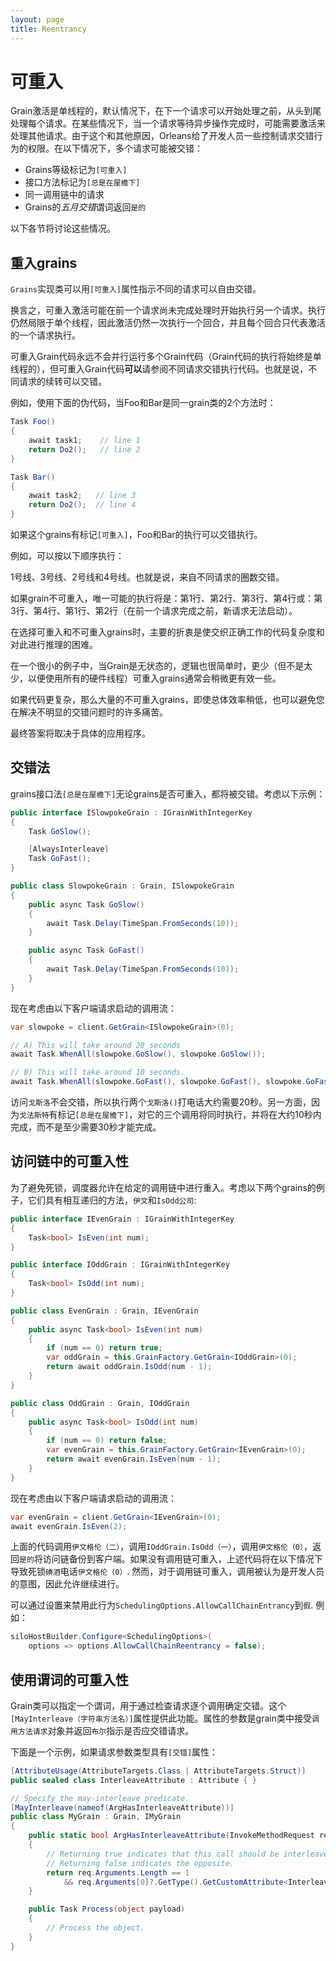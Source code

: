 ```yaml
---
layout: page
title: Reentrancy
---
```


# 可重入

Grain激活是单线程的，默认情况下，在下一个请求可以开始处理之前，从头到尾处理每个请求。在某些情况下，当一个请求等待异步操作完成时，可能需要激活来处理其他请求。由于这个和其他原因，Orleans给了开发人员一些控制请求交错行为的权限。在以下情况下，多个请求可能被交错：

-   Grains等级标记为`[可重入]`
-   接口方法标记为`[总是在屋檐下]`
-   同一调用链中的请求
-   Grains的*五月交错*谓词返回`是的`

以下各节将讨论这些情况。

## 重入grains

`Grains`实现类可以用`[可重入]`属性指示不同的请求可以自由交错。

换言之，可重入激活可能在前一个请求尚未完成处理时开始执行另一个请求。执行仍然局限于单个线程，因此激活仍然一次执行一个回合，并且每个回合只代表激活的一个请求执行。

可重入Grain代码永远不会并行运行多个Grain代码（Grain代码的执行将始终是单线程的），但可重入Grain代码**可以**请参阅不同请求交错执行代码。也就是说，不同请求的续转可以交错。

例如，使用下面的伪代码，当Foo和Bar是同一grain类的2个方法时：

```csharp
Task Foo()
{
    await task1;    // line 1
    return Do2();   // line 2
}

Task Bar()
{
    await task2;   // line 3
    return Do2();  // line 4
}
```

如果这个grains有标记`[可重入]`，Foo和Bar的执行可以交错执行。

例如，可以按以下顺序执行：

1号线、3号线、2号线和4号线。也就是说，来自不同请求的圈数交错。

如果grain不可重入，唯一可能的执行将是：第1行、第2行、第3行、第4行或：第3行、第4行、第1行、第2行（在前一个请求完成之前，新请求无法启动）。

在选择可重入和不可重入grains时，主要的折衷是使交织正确工作的代码复杂度和对此进行推理的困难。

在一个很小的例子中，当Grain是无状态的，逻辑也很简单时，更少（但不是太少，以便使用所有的硬件线程）可重入grains通常会稍微更有效一些。

如果代码更复杂，那么大量的不可重入grains，即使总体效率稍低，也可以避免您在解决不明显的交错问题时的许多痛苦。

最终答案将取决于具体的应用程序。

## 交错法

grains接口法`[总是在屋檐下]`无论grains是否可重入，都将被交错。考虑以下示例：

```csharp
public interface ISlowpokeGrain : IGrainWithIntegerKey
{
    Task GoSlow();

    [AlwaysInterleave]
    Task GoFast();
}

public class SlowpokeGrain : Grain, ISlowpokeGrain
{
    public async Task GoSlow()
    {
        await Task.Delay(TimeSpan.FromSeconds(10));
    }

    public async Task GoFast()
    {
        await Task.Delay(TimeSpan.FromSeconds(10));
    }
}
```

现在考虑由以下客户端请求启动的调用流：

```csharp
var slowpoke = client.GetGrain<ISlowpokeGrain>(0);

// A) This will take around 20 seconds
await Task.WhenAll(slowpoke.GoSlow(), slowpoke.GoSlow());

// B) This will take around 10 seconds.
await Task.WhenAll(slowpoke.GoFast(), slowpoke.GoFast(), slowpoke.GoFast());
```

访问`戈斯洛`不会交错，所以执行两个`戈斯洛()`打电话大约需要20秒。另一方面，因为`戈法斯特`有标记`[总是在屋檐下]`，对它的三个调用将同时执行，并将在大约10秒内完成，而不是至少需要30秒才能完成。

## 访问链中的可重入性

为了避免死锁，调度器允许在给定的调用链中进行重入。考虑以下两个grains的例子，它们具有相互递归的方法，`伊文`和`IsOdd公司`:

```csharp
public interface IEvenGrain : IGrainWithIntegerKey
{
    Task<bool> IsEven(int num);
}

public interface IOddGrain : IGrainWithIntegerKey
{
    Task<bool> IsOdd(int num);
}

public class EvenGrain : Grain, IEvenGrain
{
    public async Task<bool> IsEven(int num)
    {
        if (num == 0) return true;
        var oddGrain = this.GrainFactory.GetGrain<IOddGrain>(0);
        return await oddGrain.IsOdd(num - 1);
    }
}

public class OddGrain : Grain, IOddGrain
{
    public async Task<bool> IsOdd(int num)
    {
        if (num == 0) return false;
        var evenGrain = this.GrainFactory.GetGrain<IEvenGrain>(0);
        return await evenGrain.IsEven(num - 1);
    }
}
```

现在考虑由以下客户端请求启动的调用流：

```csharp
var evenGrain = client.GetGrain<IEvenGrain>(0);
await evenGrain.IsEven(2);
```

上面的代码调用`伊文格伦（二）`，调用`IOddGrain.IsOdd（一）`，调用`伊文格伦（0）`，返回`是的`将访问链备份到客户端。如果没有调用链可重入，上述代码将在以下情况下导致死锁`碘酒`电话`伊文格伦（0）`. 然而，对于调用链可重入，调用被认为是开发人员的意图，因此允许继续进行。

可以通过设置来禁用此行为`SchedulingOptions.AllowCallChainEntrancy`到`假`. 例如：

```csharp
siloHostBuilder.Configure<SchedulingOptions>(
    options => options.AllowCallChainReentrancy = false);
```

## 使用谓词的可重入性

Grain类可以指定一个谓词，用于通过检查请求逐个调用确定交错。这个`[MayInterleave（字符串方法名）]`属性提供此功能。属性的参数是grain类中接受`调用方法请求`对象并返回`布尔`指示是否应交错请求。

下面是一个示例，如果请求参数类型具有`[交错]`属性：

```csharp
[AttributeUsage(AttributeTargets.Class | AttributeTargets.Struct)]
public sealed class InterleaveAttribute : Attribute { }

// Specify the may-interleave predicate.
[MayInterleave(nameof(ArgHasInterleaveAttribute))]
public class MyGrain : Grain, IMyGrain
{
    public static bool ArgHasInterleaveAttribute(InvokeMethodRequest req)
    {
        // Returning true indicates that this call should be interleaved with other calls.
        // Returning false indicates the opposite.
        return req.Arguments.Length == 1
            && req.Arguments[0]?.GetType().GetCustomAttribute<InterleaveAttribute>() != null;
    }

    public Task Process(object payload)
    {
        // Process the object.
    }
}
```
